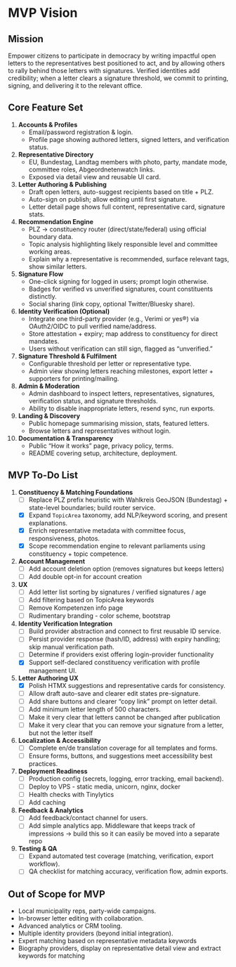 # MVP Vision

## Mission
Empower citizens to participate in democracy by writing impactful open letters to the representatives best positioned to act, and by allowing others to rally behind those letters with signatures. Verified identities add credibility; when a letter clears a signature threshold, we commit to printing, signing, and delivering it to the relevant office.

## Core Feature Set
1. **Accounts & Profiles**
   - Email/password registration & login.
   - Profile page showing authored letters, signed letters, and verification status.
2. **Representative Directory**
   - EU, Bundestag, Landtag members with photo, party, mandate mode, committee roles, Abgeordnetenwatch links.
   - Exposed via detail view and reusable UI card.
3. **Letter Authoring & Publishing**
   - Draft open letters, auto-suggest recipients based on title + PLZ.
   - Auto-sign on publish; allow editing until first signature.
   - Letter detail page shows full content, representative card, signature stats.
4. **Recommendation Engine**
   - PLZ → constituency router (direct/state/federal) using official boundary data.
   - Topic analysis highlighting likely responsible level and committee working areas.
   - Explain why a representative is recommended, surface relevant tags, show similar letters.
5. **Signature Flow**
   - One-click signing for logged in users; prompt login otherwise.
   - Badges for verified vs unverified signatures, count constituents distinctly.
   - Social sharing (link copy, optional Twitter/Bluesky share).
6. **Identity Verification (Optional)**
   - Integrate one third-party provider (e.g., Verimi or yes®) via OAuth2/OIDC to pull verified name/address.
   - Store attestation + expiry; map address to constituency for direct mandates.
   - Users without verification can still sign, flagged as “unverified.”
7. **Signature Threshold & Fulfilment**
   - Configurable threshold per letter or representative type.
   - Admin view showing letters reaching milestones, export letter + supporters for printing/mailing.
8. **Admin & Moderation**
   - Admin dashboard to inspect letters, representatives, signatures, verification status, and signature thresholds.
   - Ability to disable inappropriate letters, resend sync, run exports.
9. **Landing & Discovery**
   - Public homepage summarising mission, stats, featured letters.
   - Browse letters and representatives without login.
10. **Documentation & Transparency**
    - Public “How it works” page, privacy policy, terms.
    - README covering setup, architecture, deployment.

## MVP To-Do List
1. **Constituency & Matching Foundations**
   - [ ] Replace PLZ prefix heuristic with Wahlkreis GeoJSON (Bundestag) + state-level boundaries; build router service.
   - [x] Expand `TopicArea` taxonomy, add NLP/keyword scoring, and present explanations.
   - [x] Enrich representative metadata with committee focus, responsiveness, photos.
   - [x] Scope recommendation engine to relevant parliaments using constituency + topic competence.
2. **Account Management**
   - [ ] Add account deletion option (removes signatures but keeps letters)
   - [ ] Add double opt-in for account creation
3. **UX**
   - [ ] Add letter list sorting by signatures / verified signatures / age
   - [ ] Add filtering based on TopicArea keywords
   - [ ] Remove Kompetenzen info page
   - [ ] Rudimentary branding - color scheme, bootstrap
3. **Identity Verification Integration**
   - [ ] Build provider abstraction and connect to first reusable ID service.
   - [ ] Persist provider response (hash/ID, address) with expiry handling; skip manual verification path.
   - [ ] Determine if providers exist offering login-provider functionality
   - [x] Support self-declared constituency verification with profile management UI.
3. **Letter Authoring UX**
   - [x] Polish HTMX suggestions and representative cards for consistency.
   - [ ] Allow draft auto-save and clearer edit states pre-signature.
   - [ ] Add share buttons and clearer “copy link” prompt on letter detail.
   - [ ] Add minimum letter length of 500 characters.
   - [ ] Make it very clear that letters cannot be changed after publication
   - [ ] Make it very clear that you can remove your signature from a letter, but not the letter itself
6. **Localization & Accessibility**
   - [ ] Complete en/de translation coverage for all templates and forms.
   - [ ] Ensure forms, buttons, and suggestions meet accessibility best practices.
7. **Deployment Readiness**
   - [ ] Production config (secrets, logging, error tracking, email backend).
   - [ ] Deploy to VPS - static media, unicorn, nginx, docker
   - [ ] Health checks with Tinylytics
   - [ ] Add caching
8. **Feedback & Analytics**
   - [ ] Add feedback/contact channel for users.
   - [ ] Add simple analytics app. Middleware that keeps track of impressions -> build this so it can easily be moved into a separate repo
9. **Testing & QA**
   - [ ] Expand automated test coverage (matching, verification, export workflow).
   - [ ] QA checklist for matching accuracy, verification flow, admin exports.

## Out of Scope for MVP
- Local municipality reps, party-wide campaigns.
- In-browser letter editing with collaboration.
- Advanced analytics or CRM tooling.
- Multiple identity providers (beyond initial integration).
- Expert matching based on representative metadata keywords
- Biography providers, display on representative detail view and extract keywords for matching
